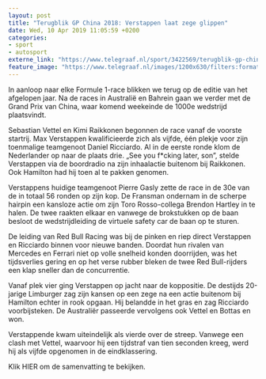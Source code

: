 ```yaml
---
layout: post
title: "Terugblik GP China 2018: Verstappen laat zege glippen"
date: Wed, 10 Apr 2019 11:05:59 +0200
categories: 
- sport 
- autosport 
externe_link: "https://www.telegraaf.nl/sport/3422569/terugblik-gp-china-2018-verstappen-laat-zege-glippen"
feature_image: "https://www.telegraaf.nl/images/1200x630/filters:format(jpeg):quality(80)/cdn-kiosk-api.telegraaf.nl/db58d5a4-5b6f-11e9-8c76-02d1dbdc35d1.jpg"
---
```


<p class="intro">In aanloop naar elke Formule 1-race blikken we terug op de editie van het afgelopen jaar. Na de races in Australië en Bahrein gaan we verder met de Grand Prix van China, waar komend weekeinde de 1000e wedstrijd plaatsvindt.</p> <p>Sebastian Vettel en Kimi Raikkonen begonnen de race vanaf de voorste startrij. Max Verstappen kwalificieerde zich als vijfde, één plekje voor zijn toenmalige teamgenoot Daniel Ricciardo. Al in de eerste ronde klom de Nederlander op naar de plaats drie. „See you f*cking later, son”, stelde Verstappen via de boordradio na zijn inhaalactie buitenom bij Raikkonen. Ook Hamilton had hij toen al te pakken genomen.</p><p>Verstappens huidige teamgenoot Pierre Gasly zette de race in de 30e van de in totaal 56 ronden op zijn kop. De Fransman ondernam in de scherpe hairpin een kansloze actie om zijn Toro Rosso-collega Brendon Hartley in te halen. De twee raakten elkaar en vanwege de brokstukken op de baan besloot de wedstrijdleiding de virtuele safety car de baan op te sturen.</p><p>De leiding van Red Bull Racing was bij de pinken en riep direct Verstappen en Ricciardo binnen voor nieuwe banden. Doordat hun rivalen van Mercedes en Ferrari niet op volle snelheid konden doorrijden, was het tijdsverlies gering en op het verse rubber bleken de twee Red Bull-rijders een klap sneller dan de concurrentie.</p><p>Vanaf plek vier ging Verstappen op jacht naar de koppositie. De destijds 20-jarige Limburger zag zijn kansen op een zege na een actie buitenom bij Hamilton echter in rook opgaan. Hij belandde in het gras en zag Ricciardo voorbijsteken. De Australiër passeerde vervolgens ook Vettel en Bottas en won.</p><p>Verstappende kwam uiteindelijk als vierde over de streep. Vanwege een clash met Vettel, waarvoor hij een tijdstraf van tien seconden kreeg, werd hij als vijfde opgenomen in de eindklassering.</p><p>Klik HIER om de samenvatting te bekijken.</p>
